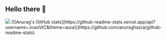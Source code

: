 ## Hello there 👋
<img src="https://media.giphy.com/media/v1.Y2lkPTc5MGI3NjExMDJ6d21zMG5yb2UyZmY2cWRtMmxqNWdsaHBhd3RxNGloNmZvZzRxMiZlcD12MV9naWZzX3NlYXJjaCZjdD1n/KDT5y0N5RIsoM/giphy.gif">
[![Anurag's GitHub stats](https://github-readme-stats.vercel.app/api?username=JoaoVtC&theme=aura)](https://github.com/anuraghazra/github-readme-stats)

<!--
**JoaoVtC/JoaoVtC** is a ✨ _special_ ✨ repository because its `README.md` (this file) appears on your GitHub profile.

Here are some ideas to get you started:

- 🔭 I’m currently working on ...
- 🌱 I’m currently learning ...
- 👯 I’m looking to collaborate on ...
- 🤔 I’m looking for help with ...
- 💬 Ask me about ...
- 📫 How to reach me: ...
- 😄 Pronouns: ...
- ⚡ Fun fact: ...
-->
